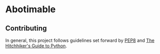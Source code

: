# Abotimable

## Contributing

In general, this project follows guidelines set forward by
[PEP8](https://www.python.org/dev/peps/pep-0008/) and
[The Hitchhiker's Guide to Python](https://docs.python-guide.org/).

